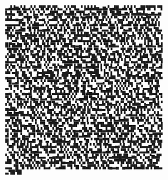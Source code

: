 ▃▟▟▆▞▟▃▞▞▃▜▛▟▚▜▚▃▝▞▞▜▃▝▐▟▟▟▅▃▆▞▄▟█▃▟▞▟▝▄▟▉▜▛▜▝▜▙▟▄▝█▞▚▝▐▃▚▞▃▟█▜▄▞▙▟▉▞▜▜▃▞▅▞▛▟▊▝█▟█▃▆▞▙▟▅▟▄▃▆▃▅▟▟▃▄▃▞▜▛▝▛▃▄▝▃▟▊▜▃▞▚▛▇▝▇▜▜▝▉▃▛▞▞▝▚▃▛▞▝▞▟▞▆▜▚▞▞▃▃▃▃▛▇▝▞▟▆▃▞▞▃▃▞▃▛▟▝▃▆▞▆▝▃▟▞▟▅▞▙▞▞▜▃▟▛▟▞▃▟▜▟▟▐▟▛▞▃▟▆▝▊▜▜▃▄▟▞▞▚▟▐▞▚▟▐▟▞▝▐▟▆▝▃▃▜▛▐▝▚▃▆▝▊▟▚▜▅▝▇▃▜▟▄▜▜▃▆▟▟▞▟▟▝▞▜▞▅▞▝▞▜▟▟▟█▞▅▞▜▟▞▜▟▜▄▜▚▃▙▝▛▞▙▝▟▝▚▝▝▃▛▝▉▞▜▟▇▝▞▟▜▃▙▛▇▝▅▜▚▟▃▃▛▃▜▞▆▟▄▝▛▟▊▛▐▞▝▝▐▜▙▝▉▝▉▛▇▟▇▝▛▞▝▟▄▜▟▞▜▝▝▟▇▜▄▃▄▝▝▟▜▃▝▝▉▟▆▃▝▞▝▃▜▃▆▝▟▟▃▜▟▝█▜▛▞▆▜▚▞▚▞▟▝▇▟▚▟▚▞▆▝█▜▞▟▛▝▉▞▆▞▝▃▄▝▛▟▛▞▙▟▜▝▇▝▃▟▞▟▇▝▉▞▅▝▇▜▄▛▐▞▃▝█▜▟▃▛▜▟▃▄▛▇▞▜▃▛▞▜▝█▝▅▞▄▛▐▟▇▝▇▛▇▟▃▃▛▜▛▞▄▃▜▞▝▞▛▝▝▝▅▟▆▟▅▝▆▃▟▜▙▞▜▝▜▜▟▝▐▃▚▃▞▜▄▟▟▝▊▜▛▞▆▝▟▃▙▞▅▟▊▝▞▃▜▞▅▟▛▛▐▟▉▃▙▟█▟▐▝▛▟▃▞▄▝▜▃▞▟▊▟▊▃▛▃▟▟▞▃▙▝▅▝▄▝▚▃▙▟▆▞▜▝▃▟▃▝▇▞▃▜▅▟█▝▐▃▚▝▜▝▛▟▚▝▚▞▝▃▝▜▄▃▄▃▃▜▃▜▙▞▄▟▅▛▇▟▛▞▄▜▛▝▇▜▛▞▃▝▇▜▙▞▞▟▆▝▚▃▜▛▇▜▅▜▜▟▉▞▙▝▉▃▟▝▚▛▇▝▚▝▞▝▜▜▛▃▟▜▞▟▊▝▆▜▝▝▃▃▞▜▅▝▛▞▟▜▄▝▃▞▝▜▜▝▊▃▜▝▜▝▜▃▙▜▅▟▅▜▃▜▅▃▞▜▙▞▙▝█▝▜▃▞▟▝▃▟▝▞▞▞▞▝▃▙▝▃▃▙▜▛▃▄▝▃▝▄▃▟▝▚▜▞▝▊▃▙▟▟▃▛▞▛▝▉▟▅▟▃▝▜▜▜▝█▝▇▃▜▝▟▃▙▝█▃▛▃▜▞▃▜▙▃▚▜▄▃▜▃▞▜▃▟▃▜▞▞▞▃▄▟▊▜▅▞▟▃▛▜▛▝▚▞▞▜▄▜▃▜▅▃▄▜▝▞▅▝▐▟▞▛▐▝█▟▜▝▉▜▅▃▚▟▊▃▚▝▚▞▟▝▟▃▙▜▅▃▛▞▚▞▛▟▅▞▚▃▆▜▟▝▅▟▇▞▝▝▝▜▛▞▝▞▜▃▞▝▐▜▚▟▞▟▛▟▐▞▅▟▄▃▜▞▝▟▐▟▞▛▇▟▜▜▚▞▞▝▚▟▇▟▇▜▙▟▄▜▞▞▆▝▜▞▅▜▃▛▐▜▚▞▛▞▚▃▚▃▅▝▄▝▟▞▝▃▟▃▛▟▄▝▃▞▟▃▄▞▛▟▄▝▃▝▛▞▜▃▚▟▄▞▅▝▆▜▚▃▞▛▐▝▜▞▝▝▊▜▜▃▙▟▅▝▊▜▟▞▟▝▐▝▆▞▄▜▙▜▄▃▆▃▚▝▜▃▜▜▛▃▛▝▅▟▛▝▜▝▝▜▟▜▙▟█▞▛▝▟▟▃▃▝▃▞▝▚▞▚▟▆▝▅▟▟▝▚▝▉▟▞▞▜▃▚▛▇▝▃▞▄▃▄▜▙▜▃▜▅▃▙▟█▝▊▞▜▟▛▝▅▝▊▟▃▝▞▟▝▟▊▝▄▃▛▜▝▜▚▜▛▟▄▜▃▜▞▟▉▃▙▟▛▝▜▟▜▝▞▝▊▟▜▛▐▞▃▝▆▝▆▜▛▛▇▝▜▟▚▜▜▃▆▝▅▝▃▝█▟▇▟▃▞▜▝▃▝▆▝▝▛▇▜▜▝█▟▛▛▐▟▄▟▜▟▚▜▟▜▅▝▅▛▐▟▛▟▐▃▆▜▄▟▟▃▞▜▞▞▚▟█▞▄▜▝▝▞▜▝▛▇▃▄▞▟▃▟▝▚▜▃▃▅▜▄▜▝▃▚▃▚▜▙▜▄▟▃▝▊▟▆▝▟▞▞▃▚▞▚▞▙▜▄▟▉▃▟▞▙▟▝▜▞▞▙▞▃▃▙▜▙▝▚▝▉▝▞▜▃▜▟▜▃▃▝▃▄▟▄▟▐▞▞▜▙▝▊▃▙▛▐▞▞▃▟▟█▟█▃▅▞▚▝▄▞▆▟▛▟▉▝▉▃▚▝▛▞▅▞▆▞▟▟▆▜▄▃▅▟▝▞▄▜▃▞▅▝▆▞▆▞▜▜▛▟▊▞▙▃▚▝▉▃▛▃▃▝█▝▊▜▜▞▞▞▜▃▞▝▃▟▆▝▜▝▇▝▅▟▛▜▞▞▙▜▄▃▄▝▄▟▟▜▙▟▊▟▜▜▅▃▃▜▉▜▉
